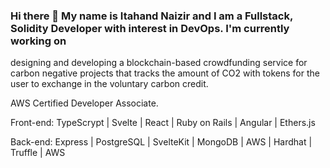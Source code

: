 ### Hi there 👋 My name is Itahand Naizir and I am a Fullstack, Solidity Developer with interest in DevOps. I'm currently working on
designing and developing a blockchain-based crowdfunding service for carbon negative projects that tracks the amount of CO2 with tokens for the user to exchange in the voluntary carbon credit.

AWS Certified Developer Associate.

Front-end: TypeScrypt | Svelte | React | Ruby on Rails | Angular | Ethers.js

Back-end: Express | PostgreSQL | SvelteKit | MongoDB | AWS | Hardhat | Truffle | AWS
